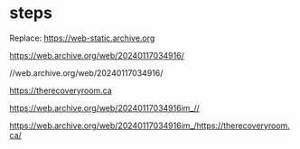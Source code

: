 # steps

Replace:
https://web-static.archive.org

https://web.archive.org/web/20240117034916/

//web.archive.org/web/20240117034916/

https://therecoveryroom.ca


https://web.archive.org/web/20240117034916im_//


https://web.archive.org/web/20240117034916im_/https://therecoveryroom.ca/